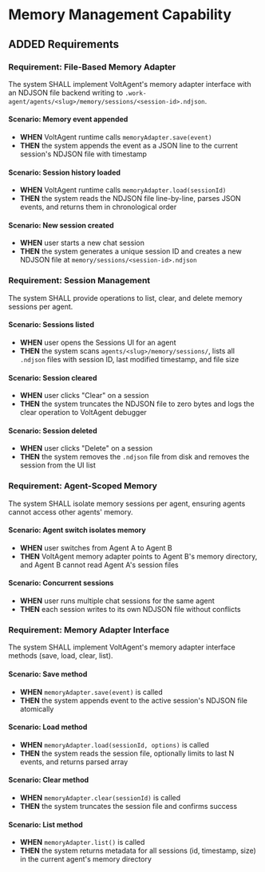 # Memory Management Capability

## ADDED Requirements

### Requirement: File-Based Memory Adapter

The system SHALL implement VoltAgent's memory adapter interface with an NDJSON file backend writing to `.work-agent/agents/<slug>/memory/sessions/<session-id>.ndjson`.

#### Scenario: Memory event appended

- **WHEN** VoltAgent runtime calls `memoryAdapter.save(event)`
- **THEN** the system appends the event as a JSON line to the current session's NDJSON file with timestamp

#### Scenario: Session history loaded

- **WHEN** VoltAgent runtime calls `memoryAdapter.load(sessionId)`
- **THEN** the system reads the NDJSON file line-by-line, parses JSON events, and returns them in chronological order

#### Scenario: New session created

- **WHEN** user starts a new chat session
- **THEN** the system generates a unique session ID and creates a new NDJSON file at `memory/sessions/<session-id>.ndjson`

### Requirement: Session Management

The system SHALL provide operations to list, clear, and delete memory sessions per agent.

#### Scenario: Sessions listed

- **WHEN** user opens the Sessions UI for an agent
- **THEN** the system scans `agents/<slug>/memory/sessions/`, lists all `.ndjson` files with session ID, last modified timestamp, and file size

#### Scenario: Session cleared

- **WHEN** user clicks "Clear" on a session
- **THEN** the system truncates the NDJSON file to zero bytes and logs the clear operation to VoltAgent debugger

#### Scenario: Session deleted

- **WHEN** user clicks "Delete" on a session
- **THEN** the system removes the `.ndjson` file from disk and removes the session from the UI list

### Requirement: Agent-Scoped Memory

The system SHALL isolate memory sessions per agent, ensuring agents cannot access other agents' memory.

#### Scenario: Agent switch isolates memory

- **WHEN** user switches from Agent A to Agent B
- **THEN** VoltAgent memory adapter points to Agent B's memory directory, and Agent B cannot read Agent A's session files

#### Scenario: Concurrent sessions

- **WHEN** user runs multiple chat sessions for the same agent
- **THEN** each session writes to its own NDJSON file without conflicts

### Requirement: Memory Adapter Interface

The system SHALL implement VoltAgent's memory adapter interface methods (save, load, clear, list).

#### Scenario: Save method

- **WHEN** `memoryAdapter.save(event)` is called
- **THEN** the system appends event to the active session's NDJSON file atomically

#### Scenario: Load method

- **WHEN** `memoryAdapter.load(sessionId, options)` is called
- **THEN** the system reads the session file, optionally limits to last N events, and returns parsed array

#### Scenario: Clear method

- **WHEN** `memoryAdapter.clear(sessionId)` is called
- **THEN** the system truncates the session file and confirms success

#### Scenario: List method

- **WHEN** `memoryAdapter.list()` is called
- **THEN** the system returns metadata for all sessions (id, timestamp, size) in the current agent's memory directory

